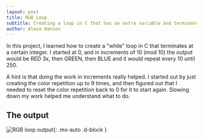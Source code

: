 ```yaml
---
layout: post
title: RGB Loop
subtitle: Creating a loop in C that has an extra variable and terminates at a certain integer (in this case, 250)
author: Alexa Hanson
---
```


In this project, I learned how to create a "while" loop in C that terminates at a certain integer. I started at 0, and in increments of 10 (mod 10) the output would be RED 3x, then GREEN, then BLUE and it would repeat every 10 until 250.

A hint is that doing the work in increments really helped. I started out by just creating the color repetition up to 9 times, and then figured out that I needed to reset the color repetition back to 0 for it to start again. Slowing down my work helped me understand what to do.

## The output


![RGB loop output](https://alexahanson22-ui.github.io/assets/img/rgbloopoutput.png){: .mx-auto .d-block }
